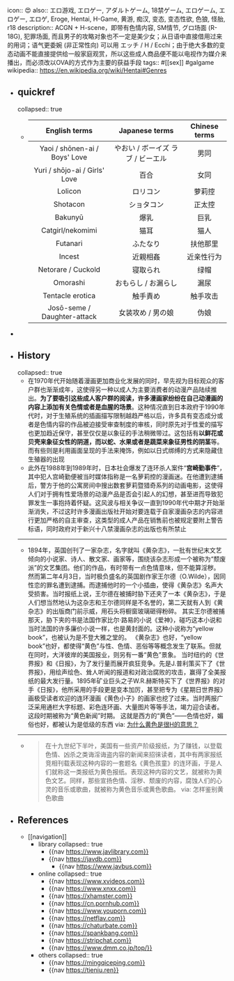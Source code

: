 icon:: 😍
also:: エロ游戏, エロゲー, アダルトゲーム, 18禁ゲーム, エロゲーム, エロゲー, エロゲ, Eroge, Hentai, H-Game, 黄游, 痴汉, 变态, 变态性欲, 色狼, 怪胎, r18
description:: ACGN + H-scene，即带有色情内容, SM情节, グロ场面 (R-18G), 犯罪场面, 而且男子的攻略对象也不一定是美少女；从日语中直接借用过来的用词；语气更委婉 (非正常性向) 可以用 エッチ / H / Ecchi；由于绝大多数的变态动画不能直接提供给一般家庭观赏，所以这些成人商品便不能以电视作为媒介来播出，而必须改以OVA的方式作为主要的获益手段
tags:: #[[sex]] #galgame
wikipedia:: https://en.wikipedia.org/wiki/Hentai#Genres

- ## quickref
  collapsed:: true
  - |         English terms         |           Japanese terms          | Chinese terms |
    |:-----------------------------:|:---------------------------------:|:-------------:|
    | Yaoi / shōnen-ai / Boys' Love | やおい / ボーイズ ラブ / ビーエル | 男同          |
    | Yuri / shōjo-ai / Girls' Love | 百合                              | 女同          |
    | Lolicon                       | ロリコン                          | 萝莉控        |
    | Shotacon                      | ショタコン                        | 正太控        |
    | Bakunyū                       | 爆乳                              | 巨乳          |
    | Catgirl/nekomimi              | 猫耳                              | 猫人          |
    | Futanari                      | ふたなり                          | 扶他那里      |
    | Incest                        | 近親相姦                          | 近亲性行为    |
    | Netorare / Cuckold            | 寝取られ                          | 绿帽          |
    | Omorashi                      | おもらし / お漏らし               | 漏尿          |
    | Tentacle erotica              | 触手責め                          | 触手攻击      |
    | Josō-seme / Daughter-attack   | 女装攻め / 男の娘                 | 伪娘          |
-
- ## History
  collapsed:: true
  - 在1970年代开始随着漫画更加商业化发展的同时，早先视为目标观众的客户群也渐渐成年，这使得另一种以成人为主要消费者的动漫产品陆续推出。**为了要吸引这些成人客户群的阅读，许多漫画家纷纷在自己动漫画的内容上添加有关色情或者是血腥的场景**。这种情况直到日本政府于1990年代时，对于生殖系统的插画描写限制越趋严格以后，许多具有变态成分或者是色情内容的作品被迫接受审查制度的审核，同时原先对于性爱的描写也更加趋近保守，甚至仅仅是以象征的手法稍微带过。这包括有**以鲜花或贝壳来象征女性的阴道，而以蛇、水果或者是蔬菜来象征男性的阴茎**等。而有些则是利用画面呈现的手法来掩饰，例如以日式绑缚的方式来隐藏住生殖器的出现
  - 此外在1988年到1989年时，日本社会爆发了连环杀人案件“**宫崎勤事件**”，其中犯人宫崎勤便被当时媒体指称是一名萝莉控的漫画迷。在他遭到逮捕后，警方于他的公寓房间中搜出数套萝莉暨猎奇系列的动画电影，这使得人们对于拥有性爱场景的动漫产品是否会引起人的幻想，甚至进而导致犯罪发生一事抱持着怀疑。这风波与相关争议一直到1990年代中期才开始渐渐消失，不过这时许多漫画出版社开始对要连载于自家漫画杂志的内容进行更加严格的自主审查，这类型的成人产品在销售前也被规定要附上警告标语，同时政府对于新兴十八禁漫画杂志的出版也有所禁止
  - ---
  - 1894年，英国创刊了一家杂志，名字就叫《黄杂志》，一批有世纪末文艺倾向的小说家、诗人、散文家、画家等，围绕该杂志形成一个被称为“颓废派”的文艺集团。他们的作品，有时带有一点色情意味，但不能算淫秽。 然而第二年4月3日，当时极负盛名的英国剧作家王尔德（O.Wilde），因同性恋的罪名遭到逮捕。而逮捕他时的一个小插曲，使得《黄杂志》名声大受损害。当时报纸上说，王尔德在被捕时胁下还夹了一本《黄杂志》，于是人们想当然地认为这杂志和王尔德同样是不名誉的，第二天就有人到《黄杂志》的出版商门前示威，用石头将橱窗玻璃砸得粉碎。 其实王尔德被捕那天，胁下夹的书是法国作家比尔·路易的小说《爱神》，碰巧这本小说和当时法国的许多廉价小说一样，也是黄封面的。这种小说称为“yellow book”，也被认为是不登大雅之堂的。 《黄杂志》也好，“yellow book”也好，都使得“黄色”与性、色情、恶俗等等概念发生了联系。但就在同时，大洋彼岸的美国报业，则另有一番“黄色”景象。 当时纽约的《世界报》和《日报》，为了发行量而展开疯狂竞争。先是J.普利策买下了《世界报》，用绘声绘色、耸人听闻的报道和对政治腐败的攻击，赢得了全美报纸的最大发行量。1895年矿业巨头之子W.R.赫斯特买下了《世界报》的对手《日报》，他所采用的手段更是变本加厉，甚至把专为《星期日世界报》画极受读者欢迎的连环漫画《黄色小子》的画家也挖了过来。当时两报广泛采用通栏大字标题、彩色连环画、大量图片等等手法，竭力迎合读者。这段时期被称为“黄色新闻”时期。 这就是西方的“黄色”——色情也好，媚俗也好，都被认为是低级的东西
    via: [为什么黄色是很H的意思？](https://www.douban.com/group/topic/11420716/?_i=9866253TMNT7nT)
  - ---
  - > 在十九世纪下半叶，美国有一些资产阶级报纸，为了赚钱，以登载色情、凶杀之类诲淫诲盗内容的新闻来招徕读者，其中有两家报纸竞相刊载表现这种内容的一套题名《黄色孩童》的连环画，于是人们就称这一类报纸为黄色报纸。表现这种内容的文艺，就被称为黄色文艺。同样，那些宣扬色情、淫秽、颓废的内容，腐蚀人们的心灵的音乐或歌曲，就被称为黄色音乐或黄色歌曲。
    via: 怎样鉴别黄色歌曲
- ## References
  - [[navigation]]
    - library
      collapsed:: true
      - {{nav https://www.javlibrary.com}}
      - {{nav https://javdb.com}}
        - {{nav https://www.javbus.com}}
    - online
      collapsed:: true
      - {{nav https://www.xvideos.com}}
      - {{nav https://www.xnxx.com}}
      - {{nav https://xhamster.com}}
      - {{nav https://cn.pornhub.com}}
      - {{nav https://www.youporn.com}}
      - {{nav https://netflav.com}}
      - {{nav https://chaturbate.com}}
      - {{nav https://spankbang.com}}
      - {{nav https://stripchat.com}}
      - {{nav https://www.dmm.co.jp/top/}}
    - others
      collapsed:: true
      - {{nav https://mingqiceping.com}}
      - {{nav https://tieniu.ren}}